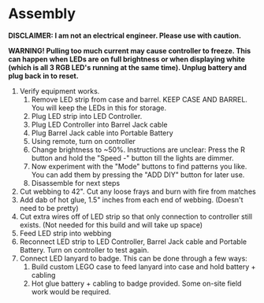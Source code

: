 # Assembly

**DISCLAIMER:  I am not an electrical engineer.  Please use with caution.**

**WARNING!  Pulling too much current may cause controller to freeze.  This can happen when LEDs are on full brightness or when displaying white (which is all 3 RGB LED's running at the same time).  Unplug battery and plug back in to reset.**

1. Verify equipment works.
    1. Remove LED strip from case and barrel.  KEEP CASE AND BARREL.  You will keep the LEDs in this for storage.
    1. Plug LED strip into LED Controller.  
    1. Plug LED Controller into Barrel Jack cable
    1. Plug Barrel Jack cable into Portable Battery
    1. Using remote, turn on controller
    1. Change brightness to ~50%.  Instructions are unclear:  Press the R button and hold the "Speed -" button till the lights are dimmer.
    1. Now experiment with the "Mode" buttons to find patterns you like.  You can add them by pressing the "ADD DIY" button for later use.
    1. Disassemble for next steps
1. Cut webbing to 42".  Cut any loose frays and burn with fire from matches
1. Add dab of hot glue, 1.5" inches from each end of webbing.  (Doesn't need to be pretty)
1. Cut extra wires off of LED strip so that only connection to controller still exists. (Not needed for this build and will take up space)
1. Feed LED strip into webbing
1. Reconnect LED strip to LED Controller, Barrel Jack cable and Portable Battery.  Turn on controller to test again.
1. Connect LED lanyard to badge.  This can be done through a few ways:
    1. Build custom LEGO case to feed lanyard into case and hold battery + cabling
    1. Hot glue battery + cabling to badge provided.  Some on-site field work would be required.  